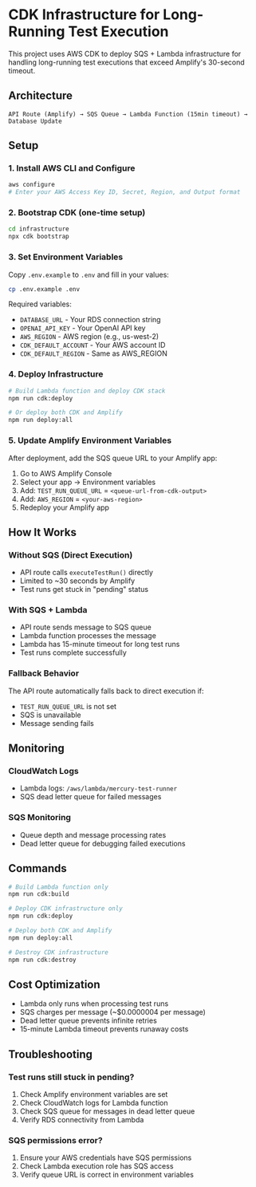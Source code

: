 # CDK Infrastructure for Long-Running Test Execution

This project uses AWS CDK to deploy SQS + Lambda infrastructure for handling long-running test executions that exceed Amplify's 30-second timeout.

## Architecture

```
API Route (Amplify) → SQS Queue → Lambda Function (15min timeout) → Database Update
```

## Setup

### 1. Install AWS CLI and Configure
```bash
aws configure
# Enter your AWS Access Key ID, Secret, Region, and Output format
```

### 2. Bootstrap CDK (one-time setup)
```bash
cd infrastructure
npx cdk bootstrap
```

### 3. Set Environment Variables
Copy `.env.example` to `.env` and fill in your values:
```bash
cp .env.example .env
```

Required variables:
- `DATABASE_URL` - Your RDS connection string
- `OPENAI_API_KEY` - Your OpenAI API key
- `AWS_REGION` - AWS region (e.g., us-west-2)
- `CDK_DEFAULT_ACCOUNT` - Your AWS account ID
- `CDK_DEFAULT_REGION` - Same as AWS_REGION

### 4. Deploy Infrastructure
```bash
# Build Lambda function and deploy CDK stack
npm run cdk:deploy

# Or deploy both CDK and Amplify
npm run deploy:all
```

### 5. Update Amplify Environment Variables
After deployment, add the SQS queue URL to your Amplify app:

1. Go to AWS Amplify Console
2. Select your app → Environment variables
3. Add: `TEST_RUN_QUEUE_URL` = `<queue-url-from-cdk-output>`
4. Add: `AWS_REGION` = `<your-aws-region>`
5. Redeploy your Amplify app

## How It Works

### Without SQS (Direct Execution)
- API route calls `executeTestRun()` directly
- Limited to ~30 seconds by Amplify
- Test runs get stuck in "pending" status

### With SQS + Lambda
- API route sends message to SQS queue
- Lambda function processes the message
- Lambda has 15-minute timeout for long test runs
- Test runs complete successfully

### Fallback Behavior
The API route automatically falls back to direct execution if:
- `TEST_RUN_QUEUE_URL` is not set
- SQS is unavailable
- Message sending fails

## Monitoring

### CloudWatch Logs
- Lambda logs: `/aws/lambda/mercury-test-runner`
- SQS dead letter queue for failed messages

### SQS Monitoring
- Queue depth and message processing rates
- Dead letter queue for debugging failed executions

## Commands

```bash
# Build Lambda function only
npm run cdk:build

# Deploy CDK infrastructure only
npm run cdk:deploy

# Deploy both CDK and Amplify
npm run deploy:all

# Destroy CDK infrastructure
npm run cdk:destroy
```

## Cost Optimization

- Lambda only runs when processing test runs
- SQS charges per message (~$0.0000004 per message)
- Dead letter queue prevents infinite retries
- 15-minute Lambda timeout prevents runaway costs

## Troubleshooting

### Test runs still stuck in pending?
1. Check Amplify environment variables are set
2. Check CloudWatch logs for Lambda function
3. Check SQS queue for messages in dead letter queue
4. Verify RDS connectivity from Lambda

### SQS permissions error?
1. Ensure your AWS credentials have SQS permissions
2. Check Lambda execution role has SQS access
3. Verify queue URL is correct in environment variables